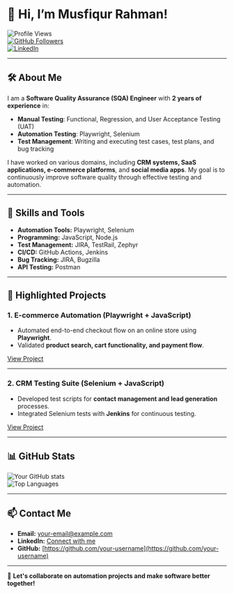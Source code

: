 # 👋 Hi, I’m Musfiqur Rahman! 

![Profile Views](https://komarev.com/ghpvc/?username=your-username&color=green)  
[![GitHub Followers](https://img.shields.io/github/followers/your-username?style=social)](https://github.com/your-username?tab=followers)  
[![LinkedIn](https://img.shields.io/badge/LinkedIn-Connect-blue?logo=linkedin)](https://www.linkedin.com/in/your-linkedin-profile)  

---

## 🛠️ **About Me**
I am a **Software Quality Assurance (SQA) Engineer** with **2 years of experience** in:  
- **Manual Testing**: Functional, Regression, and User Acceptance Testing (UAT)  
- **Automation Testing**: Playwright, Selenium  
- **Test Management**: Writing and executing test cases, test plans, and bug tracking

I have worked on various domains, including **CRM systems, SaaS applications, e-commerce platforms**, and **social media apps**. My goal is to continuously improve software quality through effective testing and automation.

---

## 🚀 **Skills and Tools**
- **Automation Tools:** Playwright, Selenium  
- **Programming:** JavaScript, Node.js  
- **Test Management:** JIRA, TestRail, Zephyr  
- **CI/CD:** GitHub Actions, Jenkins  
- **Bug Tracking:** JIRA, Bugzilla  
- **API Testing:** Postman

---

## 📂 **Highlighted Projects**
### 1. **E-commerce Automation (Playwright + JavaScript)**
- Automated end-to-end checkout flow on an online store using **Playwright**.
- Validated **product search, cart functionality, and payment flow**.

[View Project](https://github.com/your-username/ecommerce-automation)

---

### 2. **CRM Testing Suite (Selenium + JavaScript)**
- Developed test scripts for **contact management and lead generation** processes.
- Integrated Selenium tests with **Jenkins** for continuous testing.

[View Project](https://github.com/your-username/crm-automation)

---

## 📊 **GitHub Stats**

![Your GitHub stats](https://github-readme-stats.vercel.app/api?username=your-username&show_icons=true&theme=tokyonight)  
![Top Languages](https://github-readme-stats.vercel.app/api/top-langs/?username=your-username&layout=compact&theme=tokyonight)

---

## 📫 **Contact Me**
- **Email:** your-email@example.com  
- **LinkedIn:** [Connect with me](https://www.linkedin.com/in/your-linkedin-profile)  
- **GitHub:** [https://github.com/your-username](https://github.com/your-username)  

---

🌟 **Let's collaborate on automation projects and make software better together!**

